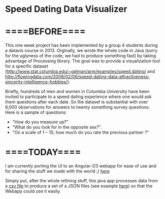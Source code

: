 Speed Dating Data Visualizer
============

====BEFORE====
=
This one week project has been implemented by a group 4 students during a datavis course in 2013. Orginally, we wrote the whole code in Java (sorry for the uglyness of the code, we had to produce something fast) by taking advantage of Processing library. 
The goal was to provide a visualization tool for a specific dataset (http://www.stat.columbia.edu/~gelman/arm/examples/speed.dating/ and http://flowingdata.com/2008/02/06/speed-dating-data-attractiveness-sincerity-intelligence-hobbies/).

Briefly, hundreds of men and women in Columbia University have been invited to participate to a speed dating experience where one would ask them questions after each date. So the dataset is substantial with over 8,000 observations for answers to twenty something survey questions. 
Here is a sample of questions: 
- "How do you measure up?"
- "What do you look for in the opposite sex?".
- "On a scale of 1 – 10, how much do you rate the previous partner ?"

====TODAY====
=
I am currently porting the UI to an Angular-D3 webapp for ease of use and for sharing the stuff we made with the world ;) [here](https://github.com/Acen1991/speed-dating-data-visualizer)

Simply put, after the whole refining stuff, this java app processes data from a [csv file](https://raw.githubusercontent.com/Acen1991/speed-dating-data-visualizer-processing/master/res/SpeedDating.csv) to produce a set of a JSON files (see example [here](https://github.com/Acen1991/speed-dating-data-visualizer/blob/master/client/js/data_job_job.json.old
)) so that the Webapp could use it easily.
